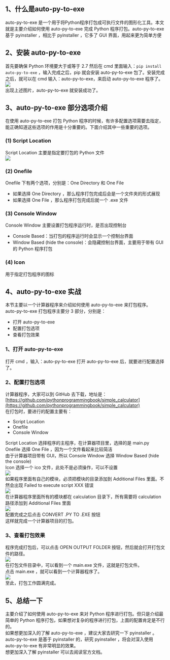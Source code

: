 <a name="Ft2Qf"></a>
## 1、什么是auto-py-to-exe
auto-py-to-exe 是一个用于将Python程序打包成可执行文件的图形化工具。本文就是主要介绍如何使用 auto-py-to-exe 完成 Python 程序打包。auto-py-to-exe 基于 pyinstaller ，相比于 pyinstaller ，它多了 GUI 界面，用起来更为简单方便

## 2、安装 auto-py-to-exe
首先要确保 Python 环境要大于或等于 2.7 然后在 cmd 里面输入：`pip install auto-py-to-exe` ，输入完成之后，pip 就会安装 auto-py-to-exe 包了。安装完成之后，就可以在 cmd 输入：auto-py-to-exe，来启动 auto-py-to-exe 程序了。<br />![](./img/1698372434908-1afb8513-a6ec-4e47-bd32-f5b5cb1d9dfb.png)<br />出现上述图片，auto-py-to-exe 就安装成功了。
<a name="Tmizi"></a>
## 3、auto-py-to-exe 部分选项介绍
在使用 auto-py-to-exe 打包 Python 程序的时候，有许多配置选项需要去指定，能正确知道这些选项的作用是十分重要的。下面介绍其中一些重要的选项。
<a name="fsJMJ"></a>
### (1) Script Location
Script Location 主要是指定要打包的 Python 文件<br />![](./img/1698372435079-1eef1f75-7246-42a1-8c8d-00377812f36c.png)
<a name="u5A5m"></a>
### (2) Onefile
Onefile 下有两个选项，分别是：One Directory 和 One File

- 如果选择 One Directory ，那么程序打包完成后会是一个文件夹的形式展现
- 如果选择 One File ，那么程序打包完成后就一个 .exe 文件
<a name="UGecp"></a>
### (3) Console Window
Console Window 主要设置打包程序运行时，是否出现控制台

- Console Based：当打包的程序运行时会显示一个控制台界面
- Window Based (hide the console)：会隐藏控制台界面，主要用于带有 GUI 的 Python 程序打包
<a name="XyZFI"></a>
### (4) Icon
用于指定打包程序的图标
<a name="saFUV"></a>
## 4、auto-py-to-exe 实战
本节主要以一个计算器程序来介绍如何使用 auto-py-to-exe 来打包程序。<br />auto-py-to-exe 打包程序主要分 3 部分，分别是：

- 打开 auto-py-to-exe
- 配置打包选项
- 查看打包效果
<a name="kiJLi"></a>
### 1、打开 auto-py-to-exe
打开 cmd ，输入：auto-py-to-exe 打开 auto-py-to-exe 后，就要进行配置选择了。
<a name="lSu0f"></a>
### 2、配置打包选项
计算器程序，大家可以到 GitHub 去下载，地址是：[https://github.com/pythonprogrammingbook/simple_calculator](https://github.com/pythonprogrammingbook/simple_calculator)<br />在打包时，要进行的配置主要有：

- Script Location
- Onefile
- Console Window

Script Location 选择程序的主程序，在计算器项目里，选择的是 main.py<br />Onefile 选择 One File ，因为一个文件看起来比较简洁<br />由于计算器项目带有 GUI，所以 Console Window 选择 Window Based (hide the console)<br />Icon 选择一个 ico 文件，此处不是必须操作，可以不设置<br />![](./img/1698372434963-a23f54e7-ff46-496b-9db8-5dc5379d7d68.png)<br />如果程序里面有自己的模块，必须把模块的目录添加到 Additional Files 里面。不然会出现 Failed to execute script XXX 错误<br />![](./img/1698372434881-b373a9bc-0a24-4d3a-8e84-78be9349d717.png)<br />在计算器程序里面所有的模块都在 calculation 目录下，所有需要将 calculation 路径添加到 Additional Files 里面<br />![](./img/1698372435003-f1c241d6-b11b-423e-9cff-8eb03989f0a0.png)<br />配置完成之后点击 CONVERT .PY TO .EXE 按钮<br />这样就完成一个计算器项目的打包。
<a name="NKzYk"></a>
### 3、查看打包效果 
程序完成打包后，可以点击 OPEN OUTPUT FOLDER 按钮，然后就会打开打包文件的路径。<br />![](./img/1698372727551-b086c9e5-5c12-4c76-aac4-2763552f4a18.png)<br />在打包文件目录中，可以看到一个 main.exe 文件，这就是打包文件。<br />点击 main.exe ，就可以看到一个计算器程序了。<br />![](./img/1698372435791-806c49f3-27fc-4f31-8361-eb9985053cb0.png)<br />至此，打包工作圆满完成。
<a name="tCnVD"></a>
## 5、总结一下
主要介绍了如何使用 auto-py-to-exe 来对 Python 程序进行打包。但只是介绍最简单的 Python 程序打包，如果想对复杂的程序进行打包，上面的配置肯定是不行的。<br />如果想更加深入的了解 auto-py-to-exe ，建议大家去研究一下 pyinstaller 。auto-py-to-exe 是基于 pyinstaller 的，研究 pyinstaller ，将会对深入使用 auto-py-to-exe 有非常明显的效果。<br />想更加深入了解 pyinstaller 可以去阅读官方文档。
